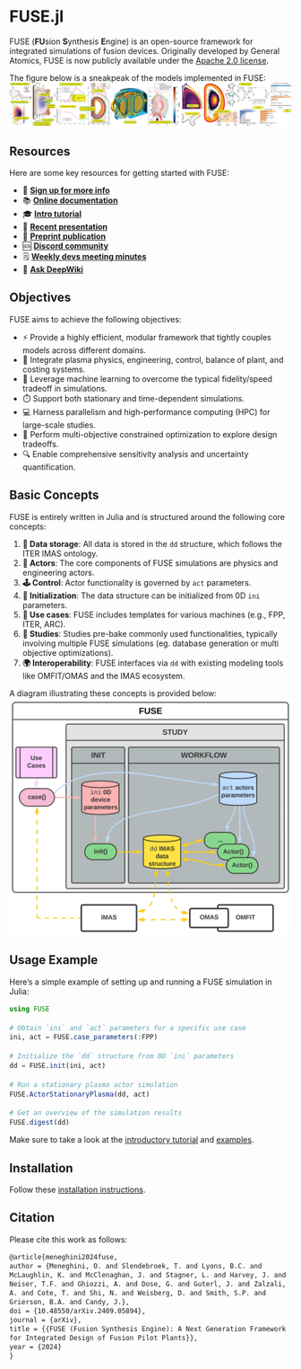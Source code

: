 # FUSE.jl

FUSE (**FU**sion **S**ynthesis **E**ngine) is an open-source framework for integrated simulations of fusion devices.
Originally developed by General Atomics, FUSE is now publicly available under the [Apache 2.0 license](https://fuse.help/dev/notice.html).

The figure below is a sneakpeak of the models implemented in FUSE:
[![FUSE capabilities](https://raw.githubusercontent.com/ProjectTorreyPines/FUSE_extra_files/refs/heads/master/carousel.jpg)](https://raw.githubusercontent.com/ProjectTorreyPines/FUSE_extra_files/refs/heads/master/carousel.jpg)

## Resources

Here are some key resources for getting started with FUSE:

* 📨 **[Sign up for more info](https://forms.gle/iQGYKWfgeNkw2fCZ7)**
* 📚 **[Online documentation](https://fuse.help)**
* 🎓 **[Intro tutorial](https://fuse.help/dev/tutorial.html)**
* 🎤 **[Recent presentation](https://github.com/ProjectTorreyPines/FUSE_extra_files/raw/master/2025_D3D/SET_mar_2025.pdf)**
* 📜 **[Preprint publication](https://arxiv.org/abs/2409.05894)**
* 🆘 **[Discord community](https://discord.gg/CbjpZH9SKM)**
* 🗒️ **[Weekly devs meeting minutes](https://github.com/ProjectTorreyPines/FUSE.jl/discussions)**
* 🤔 **[Ask DeepWiki](https://deepwiki.com/ProjectTorreyPines/FUSE.jl)**

## Objectives

FUSE aims to achieve the following objectives:

* ⚡ Provide a highly efficient, modular framework that tightly couples models across different domains.
* 🧩 Integrate plasma physics, engineering, control, balance of plant, and costing systems.
* 🤖 Leverage machine learning to overcome the typical fidelity/speed tradeoff in simulations.
* ⏱️ Support both stationary and time-dependent simulations.
* 💻 Harness parallelism and high-performance computing (HPC) for large-scale studies.
* 🎯 Perform multi-objective constrained optimization to explore design tradeoffs.
* 🔍 Enable comprehensive sensitivity analysis and uncertainty quantification.

## Basic Concepts

FUSE is entirely written in Julia and is structured around the following core concepts:

1. **📂 Data storage**: All data is stored in the `dd` structure, which follows the ITER IMAS ontology.
2. **🧠 Actors**: The core components of FUSE simulations are physics and engineering actors.
3. **🕹️ Control**: Actor functionality is governed by `act` parameters.
4. **🚀 Initialization**: The data structure can be initialized from 0D `ini` parameters.
5. **🔧 Use cases**: FUSE includes templates for various machines (e.g., FPP, ITER, ARC).
6. **🔄 Studies**: Studies pre-bake commonly used functionalities, typically involving multiple FUSE simulations (eg. database generation or multi objective optimizations).
7. **🌍 Interoperability**: FUSE interfaces via `dd` with existing modeling tools like OMFIT/OMAS and the IMAS ecosystem.

A diagram illustrating these concepts is provided below:
![FUSE Diagram](./docs/src/assets/FUSE.svg)

## Usage Example

Here’s a simple example of setting up and running a FUSE simulation in Julia:

```julia
using FUSE

# Obtain `ini` and `act` parameters for a specific use case
ini, act = FUSE.case_parameters(:FPP)

# Initialize the `dd` structure from 0D `ini` parameters
dd = FUSE.init(ini, act)

# Run a stationary plasma actor simulation
FUSE.ActorStationaryPlasma(dd, act)

# Get an overview of the simulation results
FUSE.digest(dd)
```

Make sure to take a look at the [introductory tutorial](https://fuse.help/dev/tutorial.html) and [examples](https://github.com/ProjectTorreyPines/FuseExamples).

## Installation

Follow these [installation instructions](https://fuse.help/dev/install.html).

## Citation

Please cite this work as follows:

```
@article{meneghini2024fuse,
author = {Meneghini, O. and Slendebroek, T. and Lyons, B.C. and McLaughlin, K. and McClenaghan, J. and Stagner, L. and Harvey, J. and Neiser, T.F. and Ghiozzi, A. and Dose, G. and Guterl, J. and Zalzali, A. and Cote, T. and Shi, N. and Weisberg, D. and Smith, S.P. and Grierson, B.A. and Candy, J.},
doi = {10.48550/arXiv.2409.05894},
journal = {arXiv},
title = {{FUSE (Fusion Synthesis Engine): A Next Generation Framework for Integrated Design of Fusion Pilot Plants}},
year = {2024}
}
```
